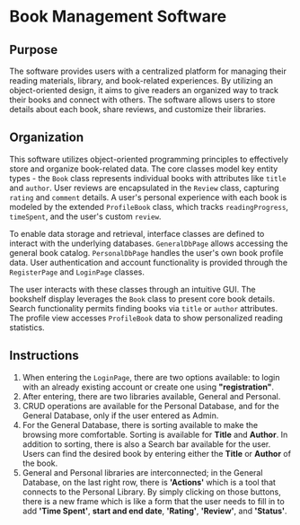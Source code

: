 # Book Management Software

## Purpose

The software provides users with a centralized platform for managing their reading materials, library, and book-related experiences. By utilizing an object-oriented design, it aims to give readers an organized way to track their books and connect with others. The software allows users to store details about each book, share reviews, and customize their libraries.

## Organization 

This software utilizes object-oriented programming principles to effectively store and organize book-related data. The core classes model key entity types - the `Book` class represents individual books with attributes like `title` and `author`. User reviews are encapsulated in the `Review` class, capturing `rating` and `comment` details. A user's personal experience with each book is modeled by the extended `ProfileBook` class, which tracks `readingProgress`, `timeSpent`, and the user's custom `review`.

To enable data storage and retrieval, interface classes are defined to interact with the underlying databases. `GeneralDbPage` allows accessing the general book catalog. `PersonalDbPage` handles the user's own book profile data. User authentication and account functionality is provided through the `RegisterPage` and `LoginPage` classes.

The user interacts with these classes through an intuitive GUI. The bookshelf display leverages the `Book` class to present core book details. Search functionality permits finding books via `title` or `author` attributes. The profile view accesses `ProfileBook` data to show personalized reading statistics.

## Instructions
1. When entering the `LoginPage`, there are two options available: to login with an already existing account or create one using **"registration"**.
2. After entering, there are two libraries available, General and Personal.
3. CRUD operations are available for the Personal Database, and for the General Database, only if the user entered as Admin.
4. For the General Database, there is sorting available to make the browsing more comfortable. Sorting is available for **Title** and **Author**. In addition to sorting, there is also a Search bar available for the user. Users can find the desired book by entering either the **Title** or **Author** of the book.
5. General and Personal libraries are interconnected; in the General Database, on the last right row, there is **'Actions'** which is a tool that connects to the Personal Library. By simply clicking on those buttons, there is a new frame which is like a form that the user needs to fill in to add **'Time Spent'**, **start and end date**, **'Rating'**, **'Review'**, and **'Status'**.





